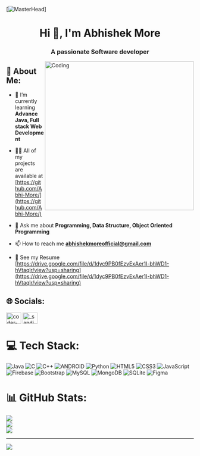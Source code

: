 [![MasterHead](https://theacemakers.com/wp-content/uploads/2020/05/coustom-web.gif)]
<h1 align="center">Hi 👋, I'm Abhishek More</h1>
<h3 align="center">A passionate Software developer</h3>

<img align="right" alt="Coding" width="400" src="https://opinionstage-res.cloudinary.com/image/upload/c_lfill,dpr_3.0,f_auto,fl_lossy,q_auto:good,w_400/v1/polls/tpu5srtqdzurdhm7pgvx">

## 💫 About Me:
- 🌱 I’m currently learning **Advance Java, Full stack Web Development**

- 👨‍💻 All of my projects are available at [https://github.com/Abhi-More/](https://github.com/Abhi-More/)

- 💬 Ask me about **Programming, Data Structure, Object Oriented Programming**

- 📫 How to reach me **abhishekmoreofficial@gmail.com**

- 📄 See my Resume [https://drive.google.com/file/d/1dyc9PB0fEzvExAer1I-bhWD1-hVtaqlr/view?usp=sharing](https://drive.google.com/file/d/1dyc9PB0fEzvExAer1I-bhWD1-hVtaqlr/view?usp=sharing)

## 🌐 Socials:
<p align="left">
<a href="https://linkedin.com/in/coder-abhishek-more/" target="blank"><img align="center" src="https://w7.pngwing.com/pngs/402/997/png-transparent-linkedin-logo-computer-icons-facebook-user-profile-facebook-blue-angle-text.png" alt="coder-abhishek-more" height="30" width="40" /></a>
<a href="https://instagram.com/abhishek.more.007" target="blank"><img align="center" src="https://raw.githubusercontent.com/rahuldkjain/github-profile-readme-generator/master/src/images/icons/Social/instagram.svg" alt="_sandipzalte" height="30" width="40" /></a>
</p>

# 💻 Tech Stack:
![Java](https://img.shields.io/badge/java-%23ED8B00.svg?style=for-the-badge&logo=java&logoColor=white) ![C](https://img.shields.io/badge/c-%2300599C.svg?style=for-the-badge&logo=c&logoColor=white) ![C++](https://img.shields.io/badge/c++-%2300599C.svg?style=for-the-badge&logo=c%2B%2B&logoColor=white) ![ANDROID](https://img.shields.io/badge/android-%2320232a.svg?style=for-the-badge&logo=android&logoColor=%a4c639) ![Python](https://img.shields.io/badge/python-3670A0?style=for-the-badge&logo=python&logoColor=ffdd54) ![HTML5](https://img.shields.io/badge/html5-%23E34F26.svg?style=for-the-badge&logo=html5&logoColor=white) ![CSS3](https://img.shields.io/badge/css3-%231572B6.svg?style=for-the-badge&logo=css3&logoColor=white) ![JavaScript](https://img.shields.io/badge/javascript-%23323330.svg?style=for-the-badge&logo=javascript&logoColor=%23F7DF1E) ![Firebase](https://img.shields.io/badge/firebase-%23039BE5.svg?style=for-the-badge&logo=firebase) ![Bootstrap](https://img.shields.io/badge/bootstrap-%23563D7C.svg?style=for-the-badge&logo=bootstrap&logoColor=white) ![MySQL](https://img.shields.io/badge/mysql-%2300f.svg?style=for-the-badge&logo=mysql&logoColor=white) ![MongoDB](https://img.shields.io/badge/MongoDB-%234ea94b.svg?style=for-the-badge&logo=mongodb&logoColor=white) ![SQLite](https://img.shields.io/badge/sqlite-%2307405e.svg?style=for-the-badge&logo=sqlite&logoColor=white) 	![Figma](https://img.shields.io/badge/figma-%23F24E1E.svg?style=for-the-badge&logo=figma&logoColor=white)
# 📊 GitHub Stats:
![](https://github-readme-stats.vercel.app/api?username=Abhi-More&theme=dark&hide_border=false&include_all_commits=true&count_private=false)<br/>
![](https://github-readme-streak-stats.herokuapp.com/?user=Abhi-More&theme=dark&hide_border=false)<br/>
![](https://github-readme-stats.vercel.app/api/top-langs/?username=Abhi-More&theme=dark&hide_border=false&include_all_commits=true&count_private=false&layout=compact)

---
[![](https://visitcount.itsvg.in/api?id=Abhi-More&icon=0&color=0)](https://visitcount.itsvg.in)

<!-- Proudly created with GPRM ( https://gprm.itsvg.in ) -->
